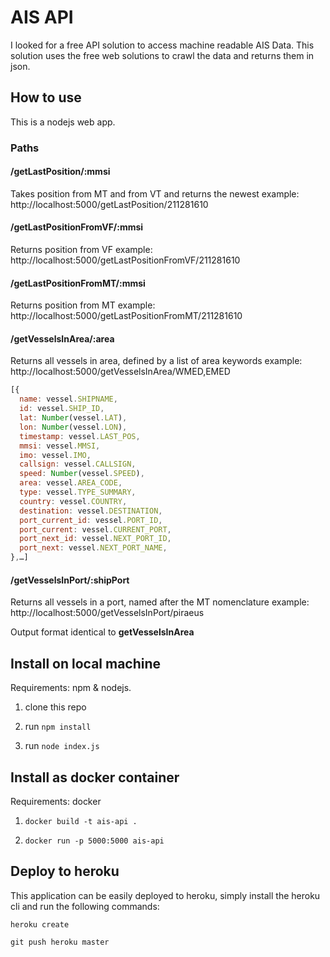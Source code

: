 # AIS API

I looked for a free API solution to access machine readable AIS Data. This solution uses the free web solutions to crawl the data and returns them in json.

## How to use

This is a nodejs web app.

### Paths

#### /getLastPosition/:mmsi

Takes position from MT and from VT and returns the newest
example: http://localhost:5000/getLastPosition/211281610

#### /getLastPositionFromVF/:mmsi

Returns position from VF
example: http://localhost:5000/getLastPositionFromVF/211281610

#### /getLastPositionFromMT/:mmsi

Returns position from MT
example: http://localhost:5000/getLastPositionFromMT/211281610

#### /getVesselsInArea/:area

Returns all vessels in area, defined by a list of area keywords
example: http://localhost:5000/getVesselsInArea/WMED,EMED

```Javascript
[{
  name: vessel.SHIPNAME,
  id: vessel.SHIP_ID,
  lat: Number(vessel.LAT),
  lon: Number(vessel.LON),
  timestamp: vessel.LAST_POS,
  mmsi: vessel.MMSI,
  imo: vessel.IMO,
  callsign: vessel.CALLSIGN,
  speed: Number(vessel.SPEED),
  area: vessel.AREA_CODE,
  type: vessel.TYPE_SUMMARY,
  country: vessel.COUNTRY,
  destination: vessel.DESTINATION,
  port_current_id: vessel.PORT_ID,
  port_current: vessel.CURRENT_PORT,
  port_next_id: vessel.NEXT_PORT_ID,
  port_next: vessel.NEXT_PORT_NAME,
},…]
```

#### /getVesselsInPort/:shipPort

Returns all vessels in a port, named after the MT nomenclature
example: http://localhost:5000/getVesselsInPort/piraeus

Output format identical to **getVesselsInArea**

## Install on local machine

Requirements: npm & nodejs.

1. clone this repo

2. run `npm install`

3. run `node index.js`

## Install as docker container

Requirements: docker

1. `docker build -t ais-api .`

2. `docker run -p 5000:5000 ais-api`

## Deploy to heroku

This application can be easily deployed to heroku, simply install the heroku cli and run the following commands:

`heroku create`

`git push heroku master`
